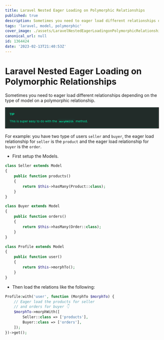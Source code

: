```yaml
---
title: Laravel Nested Eager Loading on Polymorphic Relationships
published: true
description: Sometimes you need to eager load different relationships depending on the type of model on a polymorphic relationship.
tags: 'laravel, model, polymorphic'
cover_image: ./assets/LaravelNestedEagerLoadingonPolymorphicRelationships/eager.png
canonical_url: null
id: 1364424
date: '2023-02-13T21:40:53Z'
---
```


# Laravel Nested Eager Loading on Polymorphic Relationships

Sometimes you need to eager load different relationships depending on the type of model on a polymorphic relationship.

![tip](assets/LaravelNestedEagerLoadingonPolymorphicRelationships/nested-tip.png)

For example: you have two type of users `seller` and `buyer`, the eager load relationship for `seller` is the `product` and the eager load relationship for `buyer` is the `order`.

* First setup the Models.

```php
class Seller extends Model
{
    public function products()
    {
        return $this->hasMany(Product::class);
    }
}
```

```php
class Buyer extends Model
{
    public function orders()
    {
        return $this->hasMany(Order::class);
    }
}
```

```php
class Profile extends Model
{
    public function user()
    {
        return $this->morphTo();
    }
}
```

* Then load the relations like the following:

```php
Profile:with('user', function (MorphTo $morphTo) {
    // Eager load the products for seller
    // and orders for buyer 👇
    $morphTo->morphWith([
        Seller::class => ['products'],
        Buyer::class => ['orders'],
    ]);
})->get();
```
